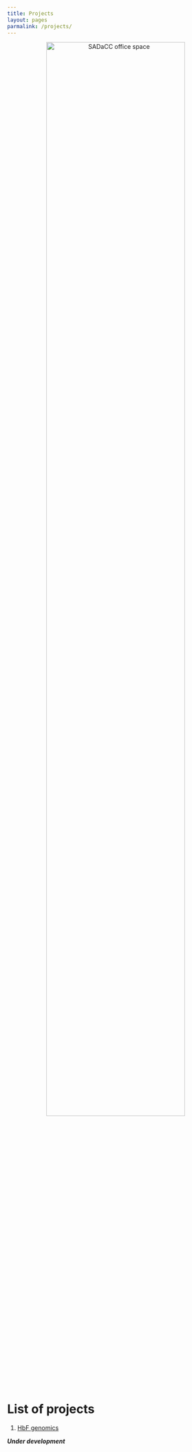 ```yaml
---
title: Projects
layout: pages
parmalink: /projects/
---
```


<p align="center">
  <img src="/assets/img/sadacc-office-space.jpg" alt="SADaCC office space" width="80%">
</p>

# List of projects

1. [HbF genomics](/projects/hbfgwas.html)


***Under development***

